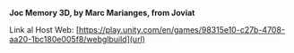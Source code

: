**Joc Memory 3D, by Marc Marianges, from Joviat**

Link al Host Web: [https://play.unity.com/en/games/98315e10-c27b-4708-aa20-1bc180e005f8/webglbuild](url)
